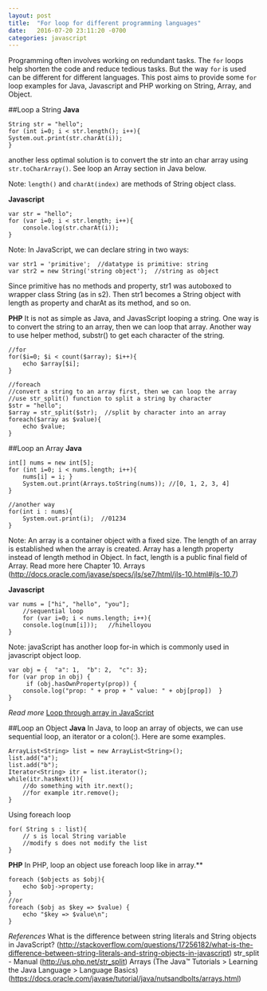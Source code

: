 ```yaml
---
layout: post
title:  "For loop for different programming languages"
date:   2016-07-20 23:11:20 -0700
categories: javascript
---
```


Programming often involves working on redundant tasks. The `for` loops help shorten the code and reduce tedious tasks. But the way `for` is used can be different for different languages. This post aims to provide some `for` loop examples for Java, Javascript and PHP working on String, Array, and Object.

##Loop a String
**Java**

```
String str = "hello";
for (int i=0; i < str.length(); i++){
System.out.print(str.charAt(i));
}
```
another less optimal solution is to convert the str into an char array using `str.toCharArray()`.  See loop an Array section in Java below.

Note:
`length()` and `charAt(index)` are methods of String object class.

**Javascript**

```
var str = "hello";
for (var i=0; i < str.length; i++){
    console.log(str.charAt(i));
}
```

Note:
In JavaScript, we can declare string in two ways:

```
var str1 = 'primitive';  //datatype is primitive: string
var str2 = new String('string object');  //string as object
```

Since primitive has no methods and property, str1 was autoboxed to wrapper class String (as in s2). Then str1 becomes a String object with length as property and charAt as its method, and so on.

**PHP**
It is not as simple as Java, and JavasScript looping a string. One way is to convert the string to an array, then we can loop that array. Another way to use helper method, substr() to get each character of the string.

```
//for
for($i=0; $i < count($array); $i++){
	echo $array[$i];
}
```

```
//foreach
//convert a string to an array first, then we can loop the array
//use str_split() function to split a string by character
$str = "hello";
$array = str_split($str);  //split by character into an array
foreach($array as $value){
	echo $value;
}
```

##Loop an Array
**Java**

```
int[] nums = new int[5];
for (int i=0; i < nums.length; i++){
	nums[i] = i; }
	System.out.print(Arrays.toString(nums)); //[0, 1, 2, 3, 4]
}
```

```
//another way
for(int i : nums){
	System.out.print(i);  //01234
}
```
Note: An array is a container object with a fixed size. The length of an array is established when the array is created. Array has a length property instead of length method in Object. In fact, length is a public final field of Array. 
Read more here Chapter 10. Arrays (http://docs.oracle.com/javase/specs/jls/se7/html/jls-10.html#jls-10.7)

**Javascript**

```
var nums = ["hi", "hello", "you"];
	//sequential loop
	for (var i=0; i < nums.length; i++){
	console.log(num[i]));   //hihelloyou
}
```

Note: javaScript has another loop for-in which is commonly used in javascript object loop.

```
var obj = {  "a": 1,  "b": 2,  "c": 3};
for (var prop in obj) { 
	 if (obj.hasOwnProperty(prop)) {
	console.log("prop: " + prop + " value: " + obj[prop])  }
}
```
*Read more*
[Loop through array in JavaScript](http://stackoverflow.com/questions/3010840/loop-through-array-in-javascript)

##Loop an Object
**Java**
In Java, to loop an array of objects, we can use sequential loop, an iterator or a colon(:). Here are some examples.

```
ArrayList<String> list = new ArrayList<String>();
list.add("a");
list.add("b");
Iterator<String> itr = list.iterator();
while(itr.hasNext()){
	//do something with itr.next();
	//for example itr.remove();
}
```

Using foreach loop
```
for( String s : list){
	// s is local String variable
	//modify s does not modify the list
}
```

**PHP**
In PHP, loop an object use foreach loop like in array.**

```
foreach ($objects as $obj){
	echo $obj->property;
}
//or
foreach ($obj as $key => $value) {
	echo "$key => $value\n";
}
```

*References*
What is the difference between string literals and String objects in JavaScript? (http://stackoverflow.com/questions/17256182/what-is-the-difference-between-string-literals-and-string-objects-in-javascript)
str_split - Manual (http://us.php.net/str_split)
Arrays (The Java™ Tutorials > Learning the Java Language > Language Basics) (https://docs.oracle.com/javase/tutorial/java/nutsandbolts/arrays.html)
